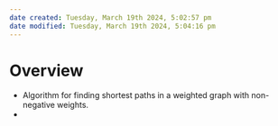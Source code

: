 ```yaml
---
date created: Tuesday, March 19th 2024, 5:02:57 pm
date modified: Tuesday, March 19th 2024, 5:04:16 pm
---
```

# Overview
- Algorithm for finding shortest paths in a weighted graph with non-negative weights.
- 